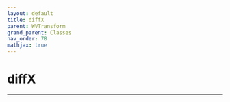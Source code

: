 ```yaml
---
layout: default
title: diffX
parent: WVTransform
grand_parent: Classes
nav_order: 78
mathjax: true
---
```


#  diffX




---

